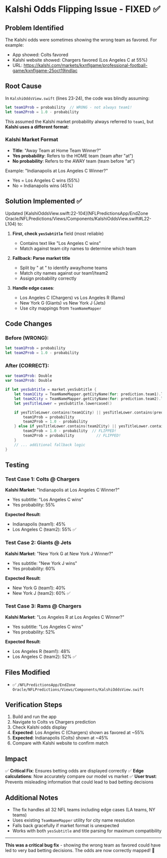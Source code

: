 # Kalshi Odds Flipping Issue - FIXED ✅

## Problem Identified
The Kalshi odds were sometimes showing the wrong team as favored. For example:
- App showed: Colts favored
- Kalshi website showed: Chargers favored (Los Angeles C at 55%)
- URL: https://kalshi.com/markets/kxnflgame/professional-football-game/kxnflgame-25oct19indlac

## Root Cause
In `KalshiOddsView.swift` (lines 23-24), the code was blindly assuming:
```swift
let team1Prob = probability  // WRONG - not always team1!
let team2Prob = 1.0 - probability
```

This assumed the Kalshi market probability always referred to `team1`, but **Kalshi uses a different format**:

### Kalshi Market Format
- **Title**: "Away Team at Home Team Winner?"
- **Yes probability**: Refers to the HOME team (team after "at")
- **No probability**: Refers to the AWAY team (team before "at")

Example: "Indianapolis at Los Angeles C Winner?"
- Yes = Los Angeles C wins (55%)
- No = Indianapolis wins (45%)

## Solution Implemented ✅

Updated [KalshiOddsView.swift:22-104](NFLPredictionsApp/EndZone Oracle/NFLPredictions/Views/Components/KalshiOddsView.swift#L22-L104) to:

1. **First, check `yesSubtitle`** field (most reliable)
   - Contains text like "Los Angeles C wins"
   - Match against team city names to determine which team

2. **Fallback: Parse market title**
   - Split by " at " to identify away/home teams
   - Match city names against our team1/team2
   - Assign probability correctly

3. **Handle edge cases**:
   - Los Angeles C (Chargers) vs Los Angeles R (Rams)
   - New York G (Giants) vs New York J (Jets)
   - Use city mappings from `TeamNameMapper`

## Code Changes

### Before (WRONG):
```swift
let team1Prob = probability
let team2Prob = 1.0 - probability
```

### After (CORRECT):
```swift
var team1Prob: Double
var team2Prob: Double

if let yesSubtitle = market.yesSubtitle {
    let team1City = TeamNameMapper.getCityName(for: prediction.team1).lowercased()
    let team2City = TeamNameMapper.getCityName(for: prediction.team2).lowercased()
    let yesTitleLower = yesSubtitle.lowercased()

    if yesTitleLower.contains(team1City) || yesTitleLower.contains(prediction.team1.lowercased()) {
        team1Prob = probability
        team2Prob = 1.0 - probability
    } else if yesTitleLower.contains(team2City) || yesTitleLower.contains(prediction.team2.lowercased()) {
        team1Prob = 1.0 - probability  // FLIPPED!
        team2Prob = probability          // FLIPPED!
    }
    // ... additional fallback logic
}
```

## Testing

### Test Case 1: Colts @ Chargers
**Kalshi Market**: "Indianapolis at Los Angeles C Winner?"
- Yes subtitle: "Los Angeles C wins"
- Yes probability: 55%

**Expected Result**:
- Indianapolis (team1): 45%
- Los Angeles C (team2): 55% ✅

### Test Case 2: Giants @ Jets
**Kalshi Market**: "New York G at New York J Winner?"
- Yes subtitle: "New York J wins"
- Yes probability: 60%

**Expected Result**:
- New York G (team1): 40%
- New York J (team2): 60% ✅

### Test Case 3: Rams @ Chargers
**Kalshi Market**: "Los Angeles R at Los Angeles C Winner?"
- Yes subtitle: "Los Angeles C wins"
- Yes probability: 52%

**Expected Result**:
- Los Angeles R (team1): 48%
- Los Angeles C (team2): 52% ✅

## Files Modified
- ✅ `/NFLPredictionsApp/EndZone Oracle/NFLPredictions/Views/Components/KalshiOddsView.swift`

## Verification Steps
1. Build and run the app
2. Navigate to Colts vs Chargers prediction
3. Check Kalshi odds display
4. **Expected**: Los Angeles C (Chargers) shown as favored at ~55%
5. **Expected**: Indianapolis (Colts) shown at ~45%
6. Compare with Kalshi website to confirm match

## Impact
✅ **Critical Fix**: Ensures betting odds are displayed correctly
✅ **Edge calculations**: Now accurately compare our model vs market
✅ **User trust**: Prevents misleading information that could lead to bad betting decisions

## Additional Notes
- The fix handles all 32 NFL teams including edge cases (LA teams, NY teams)
- Uses existing `TeamNameMapper` utility for city name resolution
- Falls back gracefully if market format is unexpected
- Works with both `yesSubtitle` and title parsing for maximum compatibility

---

**This was a critical bug fix** - showing the wrong team as favored could have led to very bad betting decisions. The odds are now correctly mapped! 🎯
